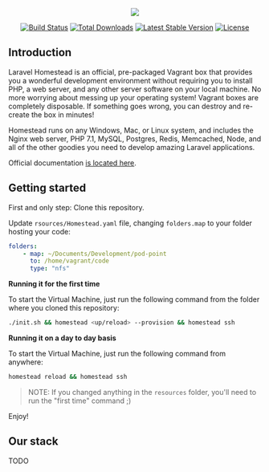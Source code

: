 <p align="center"><img src="https://laravel.com/assets/img/components/logo-homestead.svg"></p>

<p align="center">
<a href="https://travis-ci.org/laravel/homestead"><img src="https://travis-ci.org/laravel/homestead.svg" alt="Build Status"></a>
<a href="https://packagist.org/packages/laravel/homestead"><img src="https://poser.pugx.org/laravel/homestead/d/total.svg" alt="Total Downloads"></a>
<a href="https://packagist.org/packages/laravel/homestead"><img src="https://poser.pugx.org/laravel/homestead/v/stable.svg" alt="Latest Stable Version"></a>
<a href="https://packagist.org/packages/laravel/homestead"><img src="https://poser.pugx.org/laravel/homestead/license.svg" alt="License"></a>
</p>

## Introduction

Laravel Homestead is an official, pre-packaged Vagrant box that provides you a wonderful development environment without requiring you to install PHP, a web server, and any other server software on your local machine. No more worrying about messing up your operating system! Vagrant boxes are completely disposable. If something goes wrong, you can destroy and re-create the box in minutes!

Homestead runs on any Windows, Mac, or Linux system, and includes the Nginx web server, PHP 7.1, MySQL, Postgres, Redis, Memcached, Node, and all of the other goodies you need to develop amazing Laravel applications.

Official documentation [is located here](http://laravel.com/docs/homestead).

## Getting started

First and only step: Clone this repository.

Update `rsources/Homestead.yaml` file, changing `folders.map` to your folder hosting your code:
```yaml
folders:
    - map: ~/Documents/Development/pod-point
      to: /home/vagrant/code
      type: "nfs"
```

**Running it for the first time**

To start the Virtual Machine, just run the following command from the folder where you cloned this repository:

```bash
./init.sh && homestead <up/reload> --provision && homestead ssh
```

**Running it on a day to day basis**

To start the Virtual Machine, just run the following command from anywhere:

```bash
homestead reload && homestead ssh
```

> NOTE: If you changed anything in the `resources` folder, you'll need to run the "first time" command ;) 

Enjoy!

## Our stack

TODO
